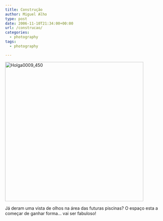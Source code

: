 ```yaml
---
title: Construção
author: Miguel Alho
type: post
date: 2006-11-10T21:34:00+00:00
url: /construcao/
categories:
  - photography
tags:
  - photography

---
```

[<img src="http://static.flickr.com/100/293969584_40150676e5.jpg" width="450" height="454" alt="Holga0009_450" />][1]

Já deram uma vista de olhos na área das futuras piscinas? O espaço esta a começar de ganhar forma&#8230; vai ser fabuloso!

 [1]: http://www.flickr.com/photos/mytymyky/293969584/ "Photo Sharing"